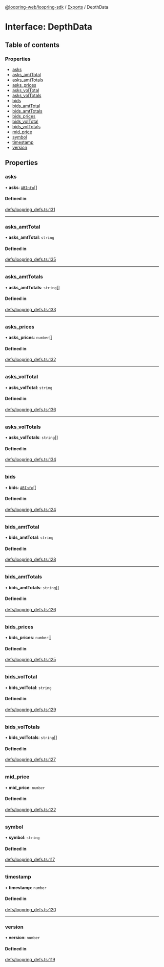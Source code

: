 [@loopring-web/loopring-sdk](../README.md) / [Exports](../modules.md) / DepthData

# Interface: DepthData

## Table of contents

### Properties

- [asks](DepthData.md#asks)
- [asks\_amtTotal](DepthData.md#asks_amttotal)
- [asks\_amtTotals](DepthData.md#asks_amttotals)
- [asks\_prices](DepthData.md#asks_prices)
- [asks\_volTotal](DepthData.md#asks_voltotal)
- [asks\_volTotals](DepthData.md#asks_voltotals)
- [bids](DepthData.md#bids)
- [bids\_amtTotal](DepthData.md#bids_amttotal)
- [bids\_amtTotals](DepthData.md#bids_amttotals)
- [bids\_prices](DepthData.md#bids_prices)
- [bids\_volTotal](DepthData.md#bids_voltotal)
- [bids\_volTotals](DepthData.md#bids_voltotals)
- [mid\_price](DepthData.md#mid_price)
- [symbol](DepthData.md#symbol)
- [timestamp](DepthData.md#timestamp)
- [version](DepthData.md#version)

## Properties

### asks

• **asks**: [`ABInfo`](ABInfo.md)[]

#### Defined in

[defs/loopring_defs.ts:131](https://github.com/Loopring/loopring_sdk/blob/ea87b1c/src/defs/loopring_defs.ts#L131)

___

### asks\_amtTotal

• **asks\_amtTotal**: `string`

#### Defined in

[defs/loopring_defs.ts:135](https://github.com/Loopring/loopring_sdk/blob/ea87b1c/src/defs/loopring_defs.ts#L135)

___

### asks\_amtTotals

• **asks\_amtTotals**: `string`[]

#### Defined in

[defs/loopring_defs.ts:133](https://github.com/Loopring/loopring_sdk/blob/ea87b1c/src/defs/loopring_defs.ts#L133)

___

### asks\_prices

• **asks\_prices**: `number`[]

#### Defined in

[defs/loopring_defs.ts:132](https://github.com/Loopring/loopring_sdk/blob/ea87b1c/src/defs/loopring_defs.ts#L132)

___

### asks\_volTotal

• **asks\_volTotal**: `string`

#### Defined in

[defs/loopring_defs.ts:136](https://github.com/Loopring/loopring_sdk/blob/ea87b1c/src/defs/loopring_defs.ts#L136)

___

### asks\_volTotals

• **asks\_volTotals**: `string`[]

#### Defined in

[defs/loopring_defs.ts:134](https://github.com/Loopring/loopring_sdk/blob/ea87b1c/src/defs/loopring_defs.ts#L134)

___

### bids

• **bids**: [`ABInfo`](ABInfo.md)[]

#### Defined in

[defs/loopring_defs.ts:124](https://github.com/Loopring/loopring_sdk/blob/ea87b1c/src/defs/loopring_defs.ts#L124)

___

### bids\_amtTotal

• **bids\_amtTotal**: `string`

#### Defined in

[defs/loopring_defs.ts:128](https://github.com/Loopring/loopring_sdk/blob/ea87b1c/src/defs/loopring_defs.ts#L128)

___

### bids\_amtTotals

• **bids\_amtTotals**: `string`[]

#### Defined in

[defs/loopring_defs.ts:126](https://github.com/Loopring/loopring_sdk/blob/ea87b1c/src/defs/loopring_defs.ts#L126)

___

### bids\_prices

• **bids\_prices**: `number`[]

#### Defined in

[defs/loopring_defs.ts:125](https://github.com/Loopring/loopring_sdk/blob/ea87b1c/src/defs/loopring_defs.ts#L125)

___

### bids\_volTotal

• **bids\_volTotal**: `string`

#### Defined in

[defs/loopring_defs.ts:129](https://github.com/Loopring/loopring_sdk/blob/ea87b1c/src/defs/loopring_defs.ts#L129)

___

### bids\_volTotals

• **bids\_volTotals**: `string`[]

#### Defined in

[defs/loopring_defs.ts:127](https://github.com/Loopring/loopring_sdk/blob/ea87b1c/src/defs/loopring_defs.ts#L127)

___

### mid\_price

• **mid\_price**: `number`

#### Defined in

[defs/loopring_defs.ts:122](https://github.com/Loopring/loopring_sdk/blob/ea87b1c/src/defs/loopring_defs.ts#L122)

___

### symbol

• **symbol**: `string`

#### Defined in

[defs/loopring_defs.ts:117](https://github.com/Loopring/loopring_sdk/blob/ea87b1c/src/defs/loopring_defs.ts#L117)

___

### timestamp

• **timestamp**: `number`

#### Defined in

[defs/loopring_defs.ts:120](https://github.com/Loopring/loopring_sdk/blob/ea87b1c/src/defs/loopring_defs.ts#L120)

___

### version

• **version**: `number`

#### Defined in

[defs/loopring_defs.ts:119](https://github.com/Loopring/loopring_sdk/blob/ea87b1c/src/defs/loopring_defs.ts#L119)

